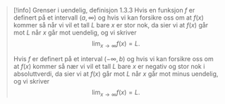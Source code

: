 > [!info] Grenser i uendelig, definisjon 1.3.3
> Hvis en funksjon $f$ er definert på et intervall $(a,\infty)$ og hvis vi kan forsikre oss om at $f(x)$ kommer så når vi vil et tall $L$ bare $x$ er stor nok, da sier vi at $f(x)$ går mot $L$ når $x$ går mot uendelig, og vi skriver
> $$\lim_{x \longrightarrow \infty }f(x) = L . $$
>
> Hvis $f$ er definert på et interval $(-\infty, b)$ og hvis vi kan forsikre oss om at $f(x)$ kommer så nær vi vil et tall $L$ bare $x$ er negativ og stor nok i absoluttverdi, da sier vi at $f(x)$ går mot $L$ når $x$ går mot minus uendelig, og vi skriver
> $$\lim_{x \longrightarrow \infty }f(x) = L. $$
